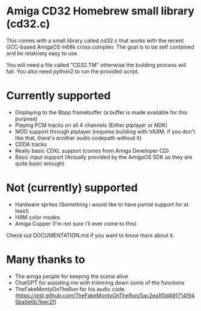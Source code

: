 # Amiga CD32 Homebrew small library (cd32.c)

This comes with a small library called cd32.c that works with the recent GCC-based AmigaOS m68k cross compiler.
The goal is to be self contained and be relatively easy to use.

You will need a file called "CD32.TM" otherwise the building process will fail.
You also need python2 to run the provided script.

# Currently supported

- Displaying to the 8bpp framebuffer (a buffer is made available for this purpose)
- Playing PCM tracks on all 4 channels (Either ptplayer or NDK)
- MOD support through ptplayer (requires building with VASM, if you don't like that, there's another audio codepath without it)
- CDDA tracks
- Really basic CDXL support (comes from Amiga Developer CD)
- Basic input support (Actually provided by the AmigaOS SDK as they are quite basic enough)

# Not (currently) supported
- Hardware sprites (Something i would like to have partial support for at least)
- HAM color modes
- Amiga Copper (I'm not sure i'll ever come to this)

Check out DOCUMENTATION.md if you want to know more about it.

# Many thanks to

- The amiga people for keeping the scene alive
- ChatGPT for assisting me with trimming down some of the functions
- TheFakeMontyOnTheRun for his audio code. (https://gist.github.com/TheFakeMontyOnTheRun/5ac2ea1f0d491714f945ba5e6b7bec2f)
